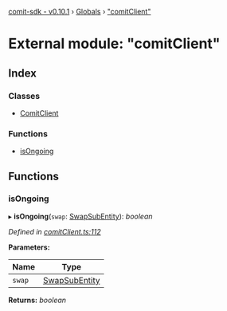 [comit-sdk - v0.10.1](../README.md) › [Globals](../globals.md) › ["comitClient"](_comitclient_.md)

# External module: "comitClient"

## Index

### Classes

* [ComitClient](../classes/_comitclient_.comitclient.md)

### Functions

* [isOngoing](_comitclient_.md#isongoing)

## Functions

###  isOngoing

▸ **isOngoing**(`swap`: [SwapSubEntity](../interfaces/_cnd_.swapsubentity.md)): *boolean*

*Defined in [comitClient.ts:112](https://github.com/comit-network/comit-js-sdk/blob/68ef370/src/comitClient.ts#L112)*

**Parameters:**

Name | Type |
------ | ------ |
`swap` | [SwapSubEntity](../interfaces/_cnd_.swapsubentity.md) |

**Returns:** *boolean*

